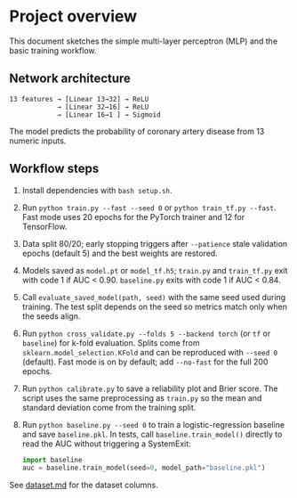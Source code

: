 # Project overview

This document sketches the simple multi-layer perceptron (MLP) and the basic
training workflow.

## Network architecture

```text
13 features → [Linear 13→32] → ReLU
            → [Linear 32→16] → ReLU
            → [Linear 16→1 ] → Sigmoid
```

The model predicts the probability of coronary artery disease from 13 numeric
inputs.

## Workflow steps

1. Install dependencies with `bash setup.sh`.

2. Run `python train.py --fast --seed 0` or `python train_tf.py --fast`.
   Fast mode uses 20 epochs for the PyTorch trainer and 12 for TensorFlow.

3. Data split 80/20; early stopping triggers after `--patience` stale
   validation epochs (default 5) and the best weights are restored.

4. Models saved as `model.pt` or `model_tf.h5`; `train.py` and `train_tf.py`
   exit with code 1 if AUC < 0.90. `baseline.py` exits with code 1 if AUC
   < 0.84.

5. Call `evaluate_saved_model(path, seed)` with the same seed used during
   training. The test split depends on the seed so metrics match only when the
   seeds align.

6. Run `python cross_validate.py --folds 5 --backend torch` (or `tf` or
   `baseline`) for k-fold evaluation. Splits come from
   `sklearn.model_selection.KFold` and can be reproduced with `--seed 0`
   (default). Fast mode is on by default; add `--no-fast` for the full
   200 epochs.

7. Run `python calibrate.py` to save a reliability plot and Brier score.
   The script uses the same preprocessing as `train.py` so the mean and
   standard deviation come from the training split.

8. Run `python baseline.py --seed 0` to train a logistic-regression baseline
   and save `baseline.pkl`. In tests, call `baseline.train_model()` directly
   to read the AUC without triggering a SystemExit:

   ```python
   import baseline
   auc = baseline.train_model(seed=0, model_path="baseline.pkl")
   ```

See [dataset.md](dataset.md) for the dataset columns.

